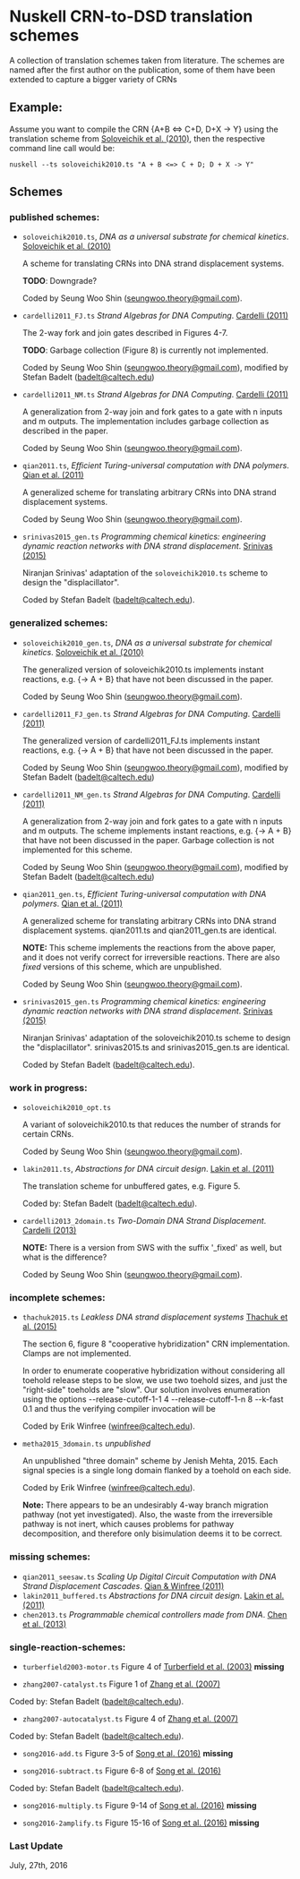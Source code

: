 # Nuskell CRN-to-DSD translation schemes

A collection of translation schemes taken from literature.  The schemes are
named after the first author on the publication, some of them have been
extended to capture a bigger variety of CRNs

## Example:

Assume you want to compile the CRN {A+B <=> C+D, D+X -> Y} using the
translation scheme from [Soloveichik et al. (2010)], then the respective
command line call would be:

```
nuskell --ts soloveichik2010.ts "A + B <=> C + D; D + X -> Y"
```

## Schemes
### published schemes:
  * `soloveichik2010.ts`, *DNA as a universal substrate for chemical kinetics*. [Soloveichik et al. (2010)]

    A scheme for translating CRNs into DNA strand displacement systems. 

    **TODO**: Downgrade?

    Coded by Seung Woo Shin (seungwoo.theory@gmail.com).

  * `cardelli2011_FJ.ts` *Strand Algebras for DNA Computing*. [Cardelli (2011)]

    The 2-way fork and join gates described in Figures 4-7. 

    **TODO**: Garbage collection (Figure 8) is currently not implemented.
    
    Coded by Seung Woo Shin (seungwoo.theory@gmail.com), 
      modified by Stefan Badelt (badelt@caltech.edu)

  * `cardelli2011_NM.ts` *Strand Algebras for DNA Computing*. [Cardelli (2011)]

    A generalization from 2-way join and fork gates to a gate with n inputs and
    m outputs. The implementation includes garbage collection as described in the paper.

    Coded by Seung Woo Shin (seungwoo.theory@gmail.com).

  * `qian2011.ts`, *Efficient Turing-universal computation with DNA polymers*. [Qian et al. (2011)]
  
    A generalized scheme for translating arbitrary CRNs into DNA strand displacement systems. 

    Coded by Seung Woo Shin (seungwoo.theory@gmail.com).

  * `srinivas2015_gen.ts` *Programming chemical kinetics: engineering dynamic reaction networks with DNA strand displacement*. [Srinivas (2015)]

    Niranjan Srinivas' adaptation of the `soloveichik2010.ts` scheme to design the "displacillator".

    Coded by Stefan Badelt (badelt@caltech.edu).

### generalized schemes:
  * `soloveichik2010_gen.ts`, *DNA as a universal substrate for chemical kinetics*. [Soloveichik et al. (2010)]

    The generalized version of soloveichik2010.ts implements instant reactions,
    e.g. {-> A + B} that have not been discussed in the paper.

    Coded by Seung Woo Shin (seungwoo.theory@gmail.com).

  * `cardelli2011_FJ_gen.ts` *Strand Algebras for DNA Computing*. [Cardelli (2011)]

    The generalized version of cardelli2011_FJ.ts implements instant reactions, e.g. {-> A + B} that have not been discussed in the paper.
    
    Coded by Seung Woo Shin (seungwoo.theory@gmail.com), 
      modified by Stefan Badelt (badelt@caltech.edu)

  * `cardelli2011_NM_gen.ts` *Strand Algebras for DNA Computing*. [Cardelli (2011)]

    A generalization from 2-way join and fork gates to a gate with n inputs and
    m outputs. The scheme implements instant reactions, e.g. {-> A + B} that
    have not been discussed in the paper. Garbage collection is not implemented
    for this scheme.

    Coded by Seung Woo Shin (seungwoo.theory@gmail.com),
      modified by Stefan Badelt (badelt@caltech.edu)


  * `qian2011_gen.ts`, *Efficient Turing-universal computation with DNA polymers*. [Qian et al. (2011)]
  
    A generalized scheme for translating arbitrary CRNs into DNA strand displacement systems. 
    qian2011.ts and qian2011_gen.ts are identical.

    **NOTE:** This scheme implements the reactions from the above paper, and it
    does not verify correct for irreversible reactions. There are also *fixed*
    versions of this scheme, which are unpublished. 

    Coded by Seung Woo Shin (seungwoo.theory@gmail.com).

  * `srinivas2015_gen.ts` *Programming chemical kinetics: engineering dynamic reaction networks with DNA strand displacement*. [Srinivas (2015)]

    Niranjan Srinivas' adaptation of the soloveichik2010.ts scheme to design the "displacillator".
    srinivas2015.ts and srinivas2015_gen.ts are identical.

    Coded by Stefan Badelt (badelt@caltech.edu).

### work in progress:

  * `soloveichik2010_opt.ts`
    
    A variant of soloveichik2010.ts that reduces the number of strands for certain CRNs.

    Coded by Seung Woo Shin (seungwoo.theory@gmail.com).

  * `lakin2011.ts`, *Abstractions for DNA circuit design*. [Lakin et al. (2011)]

    The translation scheme for unbuffered gates, e.g. Figure 5.

    Coded by: Stefan Badelt (badelt@caltech.edu).

  * `cardelli2013_2domain.ts` *Two-Domain DNA Strand Displacement*. [Cardelli (2013)]

    **NOTE:** There is a version from SWS with the suffix '_fixed' as well, but
    what is the difference?

    Coded by Seung Woo Shin (seungwoo.theory@gmail.com).

### incomplete schemes:
  * `thachuk2015.ts` *Leakless DNA strand displacement systems* [Thachuk et al. (2015)]

    The section 6, figure 8 "cooperative hybridization" CRN implementation.
    Clamps are not implemented.
    
    In order to enumerate cooperative hybridization without considering all toehold release steps to be slow,
    we use two toehold sizes, and just the "right-side" toeholds are "slow".  Our solution involves enumeration
    using the options --release-cutoff-1-1 4 --release-cutoff-1-n 8 --k-fast 0.1
    and thus the verifying compiler invocation will be

    Coded by Erik Winfree (winfree@caltech.edu).

  * `metha2015_3domain.ts` *unpublished*

    An unpublished "three domain" scheme by Jenish Mehta, 2015.  Each signal
    species is a single long domain flanked by a toehold on each side.

    Coded by Erik Winfree (winfree@caltech.edu).

    **Note:** There appears to be an undesirably 4-way branch migration pathway
    (not yet investigated).  Also, the waste from the irreversible pathway is
    not inert, which causes problems for pathway decomposition, and therefore
    only bisimulation deems it to be correct.

### missing schemes:
  * `qian2011_seesaw.ts` *Scaling Up Digital Circuit Computation with DNA Strand Displacement Cascades*. [Qian & Winfree (2011)]
  * `lakin2011_buffered.ts` *Abstractions for DNA circuit design*. [Lakin et al. (2011)]
  * `chen2013.ts` *Programmable chemical controllers made from DNA*. [Chen et al. (2013)]

### single-reaction-schemes:
  * `turberfield2003-motor.ts` Figure 4 of [Turberfield et al. (2003)] **missing**

  * `zhang2007-catalyst.ts` Figure 1 of [Zhang et al. (2007)]

  Coded by: Stefan Badelt (badelt@caltech.edu).

  * `zhang2007-autocatalyst.ts` Figure 4 of [Zhang et al. (2007)]

  Coded by: Stefan Badelt (badelt@caltech.edu).

  * `song2016-add.ts` Figure 3-5 of [Song et al. (2016)] **missing**

  * `song2016-subtract.ts` Figure 6-8 of [Song et al. (2016)]

  Coded by: Stefan Badelt (badelt@caltech.edu).

  * `song2016-multiply.ts` Figure 9-14 of [Song et al. (2016)] **missing**

  * `song2016-2amplify.ts` Figure 15-16 of [Song et al. (2016)] **missing**
  
### Last Update
July, 27th, 2016

[//]: References
[Turberfield et al. (2003)]: <http://dx.doi.org/10.1103/PhysRevLett.90.118102>
[Zhang et al. (2007)]: <http://dx.doi.org/10.1126/science.1148532>
[Soloveichik et al. (2010)]: <http://dx.doi.org/10.1073/pnas.0909380107>
[Qian et al. (2011)]: <http://dx.doi.org/10.1007/978-3-642-18305-8_12>
[Qian & Winfree (2011)]: <http://dx.doi.org/10.1126/science.1200520>
[Lakin et al. (2011)]: <http://dx.doi.org/10.1098/rsif.2011.0343>
[Cardelli (2011)]: <http://dx.doi.org/10.1007/s11047-010-9236-7>
[Cardelli (2013)]: <http://dx.doi.org/10.1017/S0960129512000102>
[Chen et al. (2013)]: <http://dx.doi.org/10.1038/NNANO.2013.189>
[Thachuk et al. (2015)]: <http://dx.doi.org/10.1007/978-3-319-21999-8_9>
[Srinivas (2015)]: <http://www.dna.caltech.edu/Papers/NiranjanSrinivas_2015_thesis.pdf>
[Song et al. (2016)]: <http://dx.doi.org/10.1021/acssynbio.6b00144>

